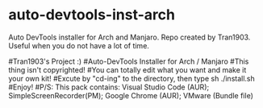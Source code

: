 # auto-devtools-inst-arch
Auto DevTools installer for Arch and Manjaro. Repo created by Tran1903. Useful when you do not have a lot of time.

#Tran1903's Project :)
#Auto-DevTools Installer for Arch / Manjaro
#This thing isn't copyrighted!
#You can totally edit what you want and make it your own kit!
#Excute by "cd-ing" to the directory, then type sh ./install.sh
#Enjoy!
#P/S: This pack contains: Visual Studio Code (AUR); SimpleScreenRecorder(PM); Google Chrome (AUR); VMware (Bundle file)
